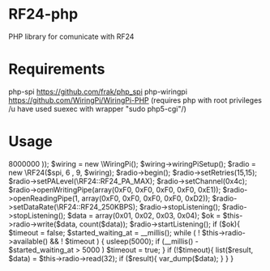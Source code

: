 RF24-php
========

PHP library for comunicate with RF24


Requirements
============
php-spi https://github.com/frak/php_spi
php-wiringpi https://github.com/WiringPi/WiringPi-PHP (requires php with root privileges /u have used suexec with wrapper "sudo php5-cgi"/)


Usage
=====

<?php

	$spi = new \Spi(0, 0, array(
	    'speed' => 8000000
	));

	$wiring = new \WiringPi();
	$wiring->wiringPiSetup();

	$radio = new \RF24($spi, 6 , 9, $wiring);

	$radio->begin();
	$radio->setRetries(15,15);
	$radio->setPALevel(\RF24::RF24_PA_MAX);
	$radio->setChannel(0x4c);
	$radio->openWritingPipe(array(0xF0, 0xF0, 0xF0, 0xF0, 0xE1));
	$radio->openReadingPipe(1, array(0xF0, 0xF0, 0xF0, 0xF0, 0xD2));
	$radio->setDataRate(\RF24::RF24_250KBPS);
	$radio->stopListening();

	$radio->stopListening();
	$data = array(0x01, 0x02, 0x03, 0x04);
	$ok = $this->radio->write($data, count($data));
	$radio->startListening();
	if ($ok){
		$timeout = false;
		$started_waiting_at = __millis();
		while ( ! $this->radio->available() && ! $timeout ) {
			usleep(5000);
			if (__millis() - $started_waiting_at > 5000 )
			$timeout = true;
		}
		if (!$timeout){
			list($result, $data) = $this->radio->read(32);
			if ($result){
				var_dump($data);
			}
		}
	}

